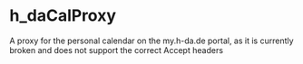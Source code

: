 # h_daCalProxy
A proxy for the personal calendar on the my.h-da.de portal, as it is currently broken and does not support the correct Accept headers
